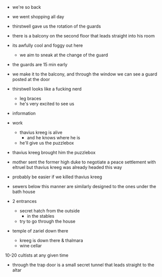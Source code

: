 - we're so back
- we went shopping all day

- thirstwell gave us the rotation of the guards
- there is a balcony on the second floor that leads straight into his room

- its awfully cool and foggy out here
    - we aim to sneak at the change of the guard
- the guards are 15 min early

- we make it to the balcony, and through the window we can see a guard posted at the door

- thirstwell looks like a fucking nerd
    - leg braces
    - he's very excited to see us

- information
- work
    - thavius kreeg is alive
        - and he knows where he is
    - he'll give us the puzzlebox


- thavius kreeg brought him the puzzlebox
- mother sent the former high duke to negotiate a peace settlement with eltruel but thavius kreeg was already headed this way
- probably be easier if we killed thavius kreeg

- sewers below this manner are similarly designed to the ones under the bath house
- 2 entrances
    - secret hatch from the outside
        - in the stables
    - try to go through the house

- temple of zariel down there
    - kreeg is down there & thalmara
    - wine cellar

10-20 cultists at any given time

- through the trap door is a small secret tunnel that leads straight to the altar

